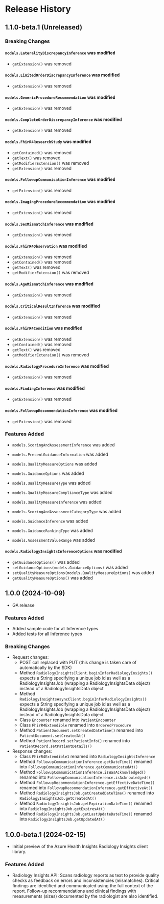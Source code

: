# Release History

## 1.1.0-beta.1 (Unreleased)

### Breaking Changes

#### `models.LateralityDiscrepancyInference` was modified

* `getExtension()` was removed

#### `models.LimitedOrderDiscrepancyInference` was modified

* `getExtension()` was removed

#### `models.GenericProcedureRecommendation` was modified

* `getExtension()` was removed

#### `models.CompleteOrderDiscrepancyInference` was modified

* `getExtension()` was removed

#### `models.FhirR4ResearchStudy` was modified

* `getContained()` was removed
* `getText()` was removed
* `getModifierExtension()` was removed
* `getExtension()` was removed

#### `models.FollowupCommunicationInference` was modified

* `getExtension()` was removed

#### `models.ImagingProcedureRecommendation` was modified

* `getExtension()` was removed

#### `models.SexMismatchInference` was modified

* `getExtension()` was removed

#### `models.FhirR4Observation` was modified

* `getExtension()` was removed
* `getContained()` was removed
* `getText()` was removed
* `getModifierExtension()` was removed

#### `models.AgeMismatchInference` was modified

* `getExtension()` was removed

#### `models.CriticalResultInference` was modified

* `getExtension()` was removed

#### `models.FhirR4Condition` was modified

* `getExtension()` was removed
* `getContained()` was removed
* `getText()` was removed
* `getModifierExtension()` was removed

#### `models.RadiologyProcedureInference` was modified

* `getExtension()` was removed

#### `models.FindingInference` was modified

* `getExtension()` was removed

#### `models.FollowupRecommendationInference` was modified

* `getExtension()` was removed

### Features Added

* `models.ScoringAndAssessmentInference` was added

* `models.PresentGuidanceInformation` was added

* `models.QualityMeasureOptions` was added

* `models.GuidanceOptions` was added

* `models.QualityMeasureType` was added

* `models.QualityMeasureComplianceType` was added

* `models.QualityMeasureInference` was added

* `models.ScoringAndAssessmentCategoryType` was added

* `models.GuidanceInference` was added

* `models.GuidanceRankingType` was added

* `models.AssessmentValueRange` was added

#### `models.RadiologyInsightsInferenceOptions` was modified

* `getGuidanceOptions()` was added
* `setGuidanceOptions(models.GuidanceOptions)` was added
* `setQualityMeasureOptions(models.QualityMeasureOptions)` was added
* `getQualityMeasureOptions()` was added

## 1.0.0 (2024-10-09)

- GA release

### Features Added

- Added sample code for all Inference types
- Added tests for all Inference types

### Breaking Changes

- Request changes:
    - POST call replaced with PUT (this change is taken care of automatically by the SDK)
    - Method `RadiologyInsightsClient.beginInferRadiologyInsights()` expects a String specifying a unique job id as well as a RadiologyInsightsJob (wrapping a RadiologyInsightsData object) instead of a RadiologyInsightsData object
    - Method `RadiologyInsightsAsyncClient.beginInferRadiologyInsights()` expects a String specifying a unique job id as well as a RadiologyInsightsJob (wrapping a RadiologyInsightsData object) instead of a RadiologyInsightsData object
    - Class `Encounter` renamed into `PatientEncounter`
    - Class `FhirR4Extendible` renamed into `OrderedProcedure`
    - Method `PatientDocument.setCreatedDateTime()` renamed into `PatientDocument.setCreatedAt()`
    - Method `PatientRecord.setPatientInfo()` renamed into `PatientRecord.setPatientDetails()`
- Response changes:
    - Class `FhirR4Extendible1` renamed into `RadiologyInsightsInference`
    - Method `FollowupCommunicationInference.getDateTime()` renamed into `FollowupCommunicationInference.getCommunicatedAt()`
    - Method `FollowupCommunicationInference.isWasAcknowledged()` renamed into `FollowupCommunicationInference.isAcknowledged()`
    - Method `FollowupRecommendationInference.getEffectiveDateTime()` renamed into `FollowupRecommendationInference.getEffectiveAt()`
    - Method `RadiologyInsightsJob.getCreatedDateTime()` renamed into `RadiologyInsightsJob.getCreatedAt()`
    - Method `RadiologyInsightsJob.getExpirationDateTime()` renamed into `RadiologyInsightsJob.getExpiresAt()`
    - Method `RadiologyInsightsJob.getLastUpdateDateTime()` renamed into `RadiologyInsightsJob.getUpdatedAt()`

## 1.0.0-beta.1 (2024-02-15)

- Initial preview of the Azure Health Insights Radiology Insights client library.

### Features Added
* Radiology Insights API: Scans radiology reports as text to provide quality checks as feedback on errors and inconsistencies (mismatches). Critical findings are identified and communicated using the full context of the report. Follow-up recommendations and clinical findings with measurements (sizes) documented by the radiologist are also identified.

